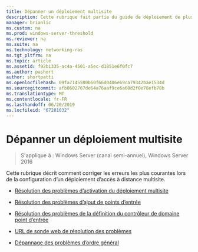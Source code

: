 ```yaml
---
title: Dépanner un déploiement multisite
description: Cette rubrique fait partie du guide de déploiement de plusieurs serveurs d’accès distant dans un déploiement Multisite dans Windows Server 2016.
manager: brianlic
ms.custom: na
ms.prod: windows-server-threshold
ms.reviewer: na
ms.suite: na
ms.technology: networking-ras
ms.tgt_pltfrm: na
ms.topic: article
ms.assetid: f92b1335-ac4a-4501-a5ec-d1851e6f0fc7
ms.author: pashort
author: shortpatti
ms.openlocfilehash: 09fa7145580b60f66d0406e69ca79342bae1534d
ms.sourcegitcommit: afb0602767de64a76aaf9ce6a60d2f0e78efb78b
ms.translationtype: MT
ms.contentlocale: fr-FR
ms.lasthandoff: 06/20/2019
ms.locfileid: "67281032"
---
```

# <a name="troubleshoot-a-multisite-deployment"></a>Dépanner un déploiement multisite

>S'applique à : Windows Server (canal semi-annuel), Windows Server 2016

Cette rubrique décrit comment corriger les erreurs les plus courantes lors de la configuration d’un déploiement d’accès à distance multisite.   
  
-   [Résolution des problèmes d’activation du déploiement multisite](Troubleshooting-Enabling-Multisite.md)  
  
-   [Résolution des problèmes d’ajout de points d’entrée](Troubleshooting-Adding-Entry-Points.md)  
  
-   [Résolution des problèmes de la définition du contrôleur de domaine point d’entrée](Troubleshooting-Setting-the-Entry-Point-Domain-Controller.md)  
  
-   [URL de sonde web de résolution des problèmes](Troubleshooting-Web-Probe-URLs.md)  
  
-   [Dépannage des problèmes d’ordre général](Troubleshooting-General-Issues.md)  
  



